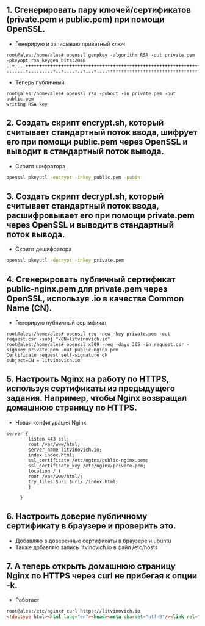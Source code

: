 ## 1. Сгенерировать пару ключей/сертификатов (private.pem и public.pem) при помощи OpenSSL.

- Генерирую и записываю приватный ключ
```console
root@ales:/home/ales# openssl genpkey -algorithm RSA -out private.pem -pkeyopt rsa_keygen_bits:2048
..+....+++++++++++++++++++++++++++++++++++++++++++++++++++++++++++++++++*....+...+++++++++++++++++++++++++++++++++++++++++++++++++++++++++++++++++*.....+...........+.+......+.................+...+....+...+...+..+......+......+....+.....+.......+............+......+..+.......+......+.....+....+..................+..+.+..+.......+...+..+......+....+.................+++++++++++++++++++++++++++++++++++++++++++++++++++++++++++++++++
.......+.........+..+....+..+...+....+++++++++++++++++++++++++++++++++++++++++++++++++++++++++++++++++*....+...+++++++++++++++++++++++++++++++++++++++++++++++++++++++++++++++++*.........+.........+......+...+..+.+++++++++++++++++++++++++++++++++++++++++++++++++++++++++++++++++
```

- Теперь публичный
```console
root@ales:/home/ales# openssl rsa -pubout -in private.pem -out public.pem
writing RSA key
```

## 2. Создать скрипт encrypt.sh, который считывает стандартный поток ввода, шифрует его при помощи public.pem через OpenSSL и выводит в стандартный поток вывода.

- Скрипт шифратора
```bash
openssl pkeyutl -encrypt -inkey public.pem -pubin
```
## 3. Создать скрипт decrypt.sh, который считывает стандартный поток ввода, расшифровывает его при помощи private.pem через OpenSSL и выводит в стандартный поток вывода.

- Скрипт дешифратора
```bash
openssl pkeyutl -decrypt -inkey private.pem
```
## 4. Сгенерировать публичный сертификат public-nginx.pem для private.pem через OpenSSL, используя <LASTNAME>.io в качестве Common Name (CN).

- Генерирую публичный сертификат
```console
root@ales:/home/ales# openssl req -new -key private.pem -out request.csr -subj "/CN=litvinovich.io"
root@ales:/home/ales# openssl x509 -req -days 365 -in request.csr -signkey private.pem -out public-nginx.pem
Certificate request self-signature ok
subject=CN = litvinovich.io
```

## 5. Настроить Nginx на работу по HTTPS, используя сертификаты из предыдущего задания. Например, чтобы Nginx возвращал домашнюю страницу по HTTPS.

- Новая конфигурация Nginx
```console
server {
        listen 443 ssl;   
        root /var/www/html;
        server_name litvinovich.io;
        index index.html;
        ssl_certificate /etc/nginx/public-nginx.pem;
        ssl_certificate_key /etc/nginx/private.pem;
        location / {
        root /var/www/html/;
        try_files $uri $uri/ /index.html;
        }
        
     }
```

## 6. Настроить доверие публичному сертификату в браузере и проверить это.

- Добавляю в доверенные сертификаты в браузере и ubuntu
- Также добавляю запись litvinovich.io в файл /etc/hosts

## 7. А теперь открыть домашнюю страницу Nginx по HTTPS через curl не прибегая к опции -k.

- Работает
```html
root@ales:/etc/nginx# curl https://litvinovich.io
<!doctype html><html lang="en"><head><meta charset="utf-8"/><link rel="icon" href="/favicon.ico"/><meta name="viewport" content="width=device-width,initial-scale=1"/><meta name="theme-color" content="#000000"/><meta name="description" content="Web site created using create-react-app"/><link rel="apple-touch-icon" href="/logo192.png"/><link rel="manifest" href="/manifest.json"/><title>React App</title><script defer="defer" src="/static/js/main.1678be86.js"></script></head><body><noscript>You need to enable JavaScript to run this app.</noscript><div id="root"></div></body></html>
```

